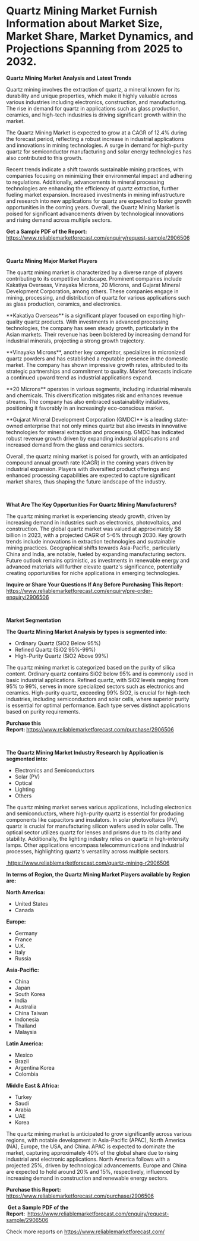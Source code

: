 <p><h1>Quartz Mining Market Furnish Information about Market Size, Market Share, Market Dynamics, and Projections Spanning from 2025 to 2032.</h1></p><p><strong>Quartz Mining Market Analysis and Latest Trends</strong></p>
<p><p>Quartz mining involves the extraction of quartz, a mineral known for its durability and unique properties, which make it highly valuable across various industries including electronics, construction, and manufacturing. The rise in demand for quartz in applications such as glass production, ceramics, and high-tech industries is driving significant growth within the market.</p><p>The Quartz Mining Market is expected to grow at a CAGR of 12.4% during the forecast period, reflecting a robust increase in industrial applications and innovations in mining technologies. A surge in demand for high-purity quartz for semiconductor manufacturing and solar energy technologies has also contributed to this growth. </p><p>Recent trends indicate a shift towards sustainable mining practices, with companies focusing on minimizing their environmental impact and adhering to regulations. Additionally, advancements in mineral processing technologies are enhancing the efficiency of quartz extraction, further fueling market expansion. Increased investments in mining infrastructure and research into new applications for quartz are expected to foster growth opportunities in the coming years. Overall, the Quartz Mining Market is poised for significant advancements driven by technological innovations and rising demand across multiple sectors.</p></p>
<p><strong>Get a Sample PDF of the Report:&nbsp;</strong> <a href="https://www.reliablemarketforecast.com/enquiry/request-sample/2906506?utm_campaign=3132&utm_medium=2&utm_source=Github&utm_content=ia&utm_term=12032025&utm_id=quartz-mining">https://www.reliablemarketforecast.com/enquiry/request-sample/2906506</a></p>
<p>&nbsp;</p>
<p><strong>Quartz Mining Major Market Players</strong></p>
<p><p>The quartz mining market is characterized by a diverse range of players contributing to its competitive landscape. Prominent companies include Kakatiya Overseas, Vinayaka Microns, 20 Microns, and Gujarat Mineral Development Corporation, among others. These companies engage in mining, processing, and distribution of quartz for various applications such as glass production, ceramics, and electronics.</p><p>**Kakatiya Overseas** is a significant player focused on exporting high-quality quartz products. With investments in advanced processing technologies, the company has seen steady growth, particularly in the Asian markets. Their revenue has been bolstered by increasing demand for industrial minerals, projecting a strong growth trajectory.</p><p>**Vinayaka Microns**, another key competitor, specializes in micronized quartz powders and has established a reputable presence in the domestic market. The company has shown impressive growth rates, attributed to its strategic partnerships and commitment to quality. Market forecasts indicate a continued upward trend as industrial applications expand.</p><p>**20 Microns** operates in various segments, including industrial minerals and chemicals. This diversification mitigates risk and enhances revenue streams. The company has also embraced sustainability initiatives, positioning it favorably in an increasingly eco-conscious market.</p><p>**Gujarat Mineral Development Corporation (GMDC)** is a leading state-owned enterprise that not only mines quartz but also invests in innovative technologies for mineral extraction and processing. GMDC has indicated robust revenue growth driven by expanding industrial applications and increased demand from the glass and ceramics sectors.</p><p>Overall, the quartz mining market is poised for growth, with an anticipated compound annual growth rate (CAGR) in the coming years driven by industrial expansion. Players with diversified product offerings and enhanced processing capabilities are expected to capture significant market shares, thus shaping the future landscape of the industry.</p></p>
<p>&nbsp;</p>
<p><strong>What Are The Key Opportunities For Quartz Mining Manufacturers?</strong></p>
<p><p>The quartz mining market is experiencing steady growth, driven by increasing demand in industries such as electronics, photovoltaics, and construction. The global quartz market was valued at approximately $8 billion in 2023, with a projected CAGR of 5-6% through 2030. Key growth trends include innovations in extraction technologies and sustainable mining practices. Geographical shifts towards Asia-Pacific, particularly China and India, are notable, fueled by expanding manufacturing sectors. Future outlook remains optimistic, as investments in renewable energy and advanced materials will further elevate quartz's significance, potentially creating opportunities for niche applications in emerging technologies.</p></p>
<p><strong>Inquire or Share Your Questions If Any Before Purchasing This Report:</strong> <a href="https://www.reliablemarketforecast.com/enquiry/pre-order-enquiry/2906506?utm_campaign=3132&utm_medium=2&utm_source=Github&utm_content=ia&utm_term=12032025&utm_id=quartz-mining">https://www.reliablemarketforecast.com/enquiry/pre-order-enquiry/2906506</a></p>
<p>&nbsp;</p>
<p><strong>Market Segmentation</strong></p>
<p><strong>The Quartz Mining Market Analysis by types is segmented into:</strong></p>
<p><ul><li>Ordinary Quartz (SiO2 Below 95%)</li><li>Refined Quartz (SiO2 95%-99%)</li><li>High-Purity Quartz (SiO2 Above 99%)</li></ul></p>
<p><p>The quartz mining market is categorized based on the purity of silica content. Ordinary quartz contains SiO2 below 95% and is commonly used in basic industrial applications. Refined quartz, with SiO2 levels ranging from 95% to 99%, serves in more specialized sectors such as electronics and ceramics. High-purity quartz, exceeding 99% SiO2, is crucial for high-tech industries, including semiconductors and solar cells, where superior purity is essential for optimal performance. Each type serves distinct applications based on purity requirements.</p></p>
<p><strong>Purchase this Report:&nbsp;</strong><a href="https://www.reliablemarketforecast.com/purchase/2906506?utm_campaign=3132&utm_medium=2&utm_source=Github&utm_content=ia&utm_term=12032025&utm_id=quartz-mining">https://www.reliablemarketforecast.com/purchase/2906506</a></p>
<p>&nbsp;</p>
<p><strong>The Quartz Mining Market Industry Research by Application is segmented into:</strong></p>
<p><ul><li>Electronics and Semiconductors</li><li>Solar (PV)</li><li>Optical</li><li>Lighting</li><li>Others</li></ul></p>
<p><p>The quartz mining market serves various applications, including electronics and semiconductors, where high-purity quartz is essential for producing components like capacitors and insulators. In solar photovoltaics (PV), quartz is crucial for manufacturing silicon wafers used in solar cells. The optical sector utilizes quartz for lenses and prisms due to its clarity and stability. Additionally, the lighting industry relies on quartz in high-intensity lamps. Other applications encompass telecommunications and industrial processes, highlighting quartz's versatility across multiple sectors.</p></p>
<p><a href="https://www.reliablemarketforecast.com/quartz-mining-r2906506?utm_campaign=3132&utm_medium=2&utm_source=Github&utm_content=ia&utm_term=12032025&utm_id=quartz-mining">&nbsp;https://www.reliablemarketforecast.com/quartz-mining-r2906506</a></p>
<p><strong>In terms of Region, the Quartz Mining Market Players available by Region are:</strong></p>
<p>
    <p> <strong> North America: </strong>
        <ul>
            <li>United States</li>
            <li>Canada</li>
        </ul>
        </p> 
    <p> <strong> Europe: </strong>
        <ul>
            <li>Germany</li>
            <li>France</li>
            <li>U.K.</li>
            <li>Italy</li>
            <li>Russia</li>
        </ul>
        </p> 
    <p> <strong> Asia-Pacific: </strong>
        <ul>
            <li>China</li>
            <li>Japan</li>
            <li>South Korea</li>
            <li>India</li>
            <li>Australia</li>
            <li>China Taiwan</li>
            <li>Indonesia</li>
            <li>Thailand</li>
            <li>Malaysia</li>
        </ul>
        </p> 
    <p> <strong> Latin America: </strong>
        <ul>
            <li>Mexico</li>
            <li>Brazil</li>
            <li>Argentina Korea</li>
            <li>Colombia</li>
        </ul>
        </p> 
    <p> <strong> Middle East & Africa: </strong>
        <ul>
            <li>Turkey</li>
            <li>Saudi</li>
            <li>Arabia</li>
            <li>UAE</li>
            <li>Korea</li>
        </ul>
    </p>
    </p>
<p><p>The quartz mining market is anticipated to grow significantly across various regions, with notable development in Asia-Pacific (APAC), North America (NA), Europe, the USA, and China. APAC is expected to dominate the market, capturing approximately 40% of the global share due to rising industrial and electronic applications. North America follows with a projected 25%, driven by technological advancements. Europe and China are expected to hold around 20% and 15%, respectively, influenced by increasing demand in construction and renewable energy sectors.</p></p>
<p><strong>Purchase this Report: </strong><a href="https://www.reliablemarketforecast.com/purchase/2906506?utm_campaign=3132&utm_medium=2&utm_source=Github&utm_content=ia&utm_term=12032025&utm_id=quartz-mining">https://www.reliablemarketforecast.com/purchase/2906506</a></p>
<p>&nbsp;<strong>Get a Sample PDF of the Report:&nbsp;&nbsp;</strong><a href="https://www.reliablemarketforecast.com/enquiry/request-sample/2906506?utm_campaign=3132&utm_medium=2&utm_source=Github&utm_content=ia&utm_term=12032025&utm_id=quartz-mining">https://www.reliablemarketforecast.com/enquiry/request-sample/2906506</a></p>
<p><strong></strong></p>
<p>Check more reports on <a href="https://www.reliablemarketforecast.com/?utm_campaign=3132&utm_medium=2&utm_source=Github&utm_content=ia&utm_term=12032025&utm_id=quartz-mining">https://www.reliablemarketforecast.com/</a></p>